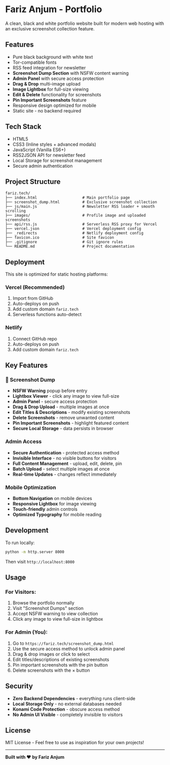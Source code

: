# Fariz Anjum - Portfolio

A clean, black and white portfolio website built for modern web hosting with an exclusive screenshot collection feature.

## Features

- Pure black background with white text
- Tor-compatible fonts
- RSS feed integration for newsletter
- **Screenshot Dump Section** with NSFW content warning
- **Admin Panel** with secure access protection
- **Drag & Drop** multi-image upload
- **Image Lightbox** for full-size viewing
- **Edit & Delete** functionality for screenshots
- **Pin Important Screenshots** feature
- Responsive design optimized for mobile
- Static site - no backend required

## Tech Stack

- HTML5
- CSS3 (Inline styles + advanced modals)
- JavaScript (Vanilla ES6+)
- RSS2JSON API for newsletter feed
- Local Storage for screenshot management
- Secure admin authentication

## Project Structure

```
fariz.tech/
├── index.html                    # Main portfolio page
├── screenshot_dump.html          # Exclusive screenshot collection
├── js/main.js                    # Newsletter RSS loader + smooth scrolling
├── images/                       # Profile image and uploaded screenshots
├── api/rss.js                    # Serverless RSS proxy for Vercel
├── vercel.json                   # Vercel deployment config
├── _redirects                    # Netlify deployment config
├── favicon.ico                   # Site favicon
├── .gitignore                    # Git ignore rules
└── README.md                     # Project documentation
```

## Deployment

This site is optimized for static hosting platforms:

### Vercel (Recommended)
1. Import from GitHub
2. Auto-deploys on push
3. Add custom domain `fariz.tech`
4. Serverless functions auto-detect

### Netlify
1. Connect GitHub repo
2. Auto-deploys on push
3. Add custom domain `fariz.tech`

## Key Features

### 📸 Screenshot Dump
- **NSFW Warning** popup before entry
- **Lightbox Viewer** - click any image to view full-size
- **Admin Panel** - secure access protection
- **Drag & Drop Upload** - multiple images at once
- **Edit Titles & Descriptions** - modify existing screenshots
- **Delete Screenshots** - remove unwanted content
- **Pin Important Screenshots** - highlight featured content
- **Secure Local Storage** - data persists in browser

### Admin Access
- **Secure Authentication** - protected access method
- **Invisible Interface** - no visible buttons for visitors
- **Full Content Management** - upload, edit, delete, pin
- **Batch Upload** - select multiple images at once
- **Real-time Updates** - changes reflect immediately

### Mobile Optimization
- **Bottom Navigation** on mobile devices
- **Responsive Lightbox** for image viewing
- **Touch-friendly** admin controls
- **Optimized Typography** for mobile reading

## Development

To run locally:
```bash
python -m http.server 8000
```

Then visit `http://localhost:8000`

## Usage

### For Visitors:
1. Browse the portfolio normally
2. Visit "Screenshot Dumps" section
3. Accept NSFW warning to view collection
4. Click any image to view full-size in lightbox

### For Admin (You):
1. Go to `https://fariz.tech/screenshot_dump.html`
2. Use the secure access method to unlock admin panel
3. Drag & drop images or click to select
4. Edit titles/descriptions of existing screenshots
5. Pin important screenshots with the pin button
6. Delete screenshots with the × button

## Security

- **Zero Backend Dependencies** - everything runs client-side
- **Local Storage Only** - no external databases needed
- **Konami Code Protection** - obscure access method
- **No Admin UI Visible** - completely invisible to visitors

## License

MIT License - Feel free to use as inspiration for your own projects!

---

**Built with ❤️ by Fariz Anjum**
